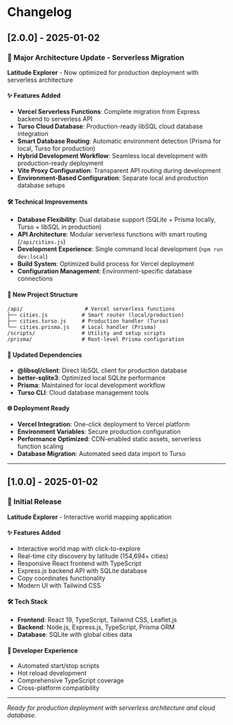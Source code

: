 # Changelog

## [2.0.0] - 2025-01-02

### 🚀 Major Architecture Update - Serverless Migration

**Latitude Explorer** - Now optimized for production deployment with serverless architecture

#### ✨ Features Added
- **Vercel Serverless Functions**: Complete migration from Express backend to serverless API
- **Turso Cloud Database**: Production-ready libSQL cloud database integration
- **Smart Database Routing**: Automatic environment detection (Prisma for local, Turso for production)
- **Hybrid Development Workflow**: Seamless local development with production-ready deployment
- **Vite Proxy Configuration**: Transparent API routing during development
- **Environment-Based Configuration**: Separate local and production database setups

#### 🛠️ Technical Improvements
- **Database Flexibility**: Dual database support (SQLite + Prisma locally, Turso + libSQL in production)
- **API Architecture**: Modular serverless functions with smart routing (`/api/cities.js`)
- **Development Experience**: Single command local development (`npm run dev:local`)
- **Build System**: Optimized build process for Vercel deployment
- **Configuration Management**: Environment-specific database connections

#### 📁 New Project Structure
```
/api/                    # Vercel serverless functions
├── cities.js           # Smart router (local/production)
├── cities.turso.js     # Production handler (Turso)
└── cities.prisma.js    # Local handler (Prisma)
/scripts/               # Utility and setup scripts
/prisma/                # Root-level Prisma configuration
```

#### 🔧 Updated Dependencies
- **@libsql/client**: Direct libSQL client for production database
- **better-sqlite3**: Optimized local SQLite performance
- **Prisma**: Maintained for local development workflow
- **Turso CLI**: Cloud database management tools

#### 🌐 Deployment Ready
- **Vercel Integration**: One-click deployment to Vercel platform
- **Environment Variables**: Secure production configuration
- **Performance Optimized**: CDN-enabled static assets, serverless function scaling
- **Database Migration**: Automated seed data import to Turso

---

## [1.0.0] - 2025-01-02

### 🎉 Initial Release

**Latitude Explorer** - Interactive world mapping application

#### ✨ Features Added
- Interactive world map with click-to-explore
- Real-time city discovery by latitude (154,694+ cities)
- Responsive React frontend with TypeScript
- Express.js backend API with SQLite database
- Copy coordinates functionality
- Modern UI with Tailwind CSS

#### 🛠️ Tech Stack
- **Frontend**: React 19, TypeScript, Tailwind CSS, Leaflet.js
- **Backend**: Node.js, Express.js, TypeScript, Prisma ORM
- **Database**: SQLite with global cities data

#### 🚀 Developer Experience
- Automated start/stop scripts
- Hot reload development
- Comprehensive TypeScript coverage
- Cross-platform compatibility

---

*Ready for production deployment with serverless architecture and cloud database.*
